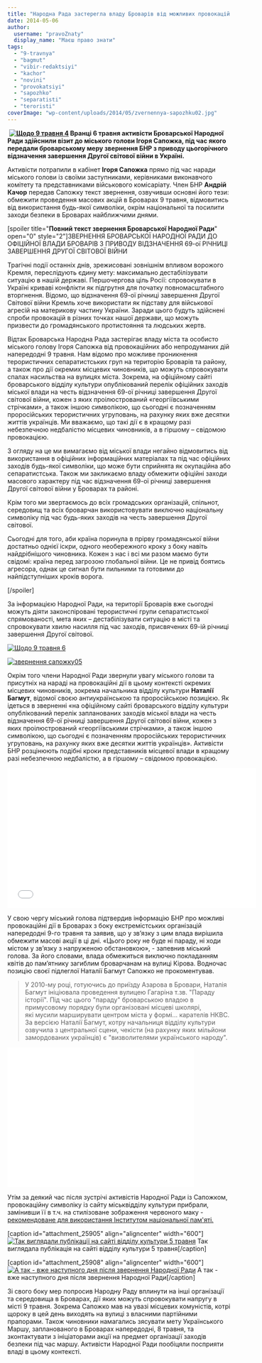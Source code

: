 ```yaml
---
title: "Народна Рада застерегла владу Броварів від можливих провокацій 9-го травня"
date: 2014-05-06
author: 
  username: "pravoZnaty"
  display_name: "Маєш право знати"
tags: 
  - "9-travnya"
  - "bagmut"
  - "vibir-redaktsiyi"
  - "kachor"
  - "novini"
  - "provokatsiyi"
  - "sapozhko"
  - "separatisti"
  - "teroristi"
coverImage: "wp-content/uploads/2014/05/zvernennya-sapozhku02.jpg"
---
```


 **[![Щодо 9 травня 4](https://mpz.brovary.org/wp-content/uploads/2014/05/SHHodo-9-travnya-4.jpg)](https://mpz.brovary.org/wp-content/uploads/2014/05/SHHodo-9-travnya-4.jpg) Вранці 6 травня активісти Броварської Народної Ради здійснили візит до міського голови Ігоря Сапожка, під час якого передали броварському меру звернення БНР з приводу цьогорічного відзначення завершення Другої світової війни в Україні.**

Активісти потрапили в кабінет **Ігоря Сапожка** прямо під час наради міського голови із своїми заступниками, керівниками виконавчого комітету та представниками військового комісаріату. Член БНР **Андрій Качор** передав Сапожку текст звернення, озвучивши основні його тези: обмежити проведення масових акцій в Броварах 9 травня, відмовитись від використання будь-якої символіки, окрім національної та посилити заходи безпеки в Броварах найближчими днями.

\[spoiler title="**Повний текст звернення Броварської Народної Ради**" open="0" style="2"\]ЗВЕРНЕННЯ БРОВАРСЬКОЇ НАРОДНОЇ РАДИ ДО ОФІЦІЙНОЇ ВЛАДИ БРОВАРІВ З ПРИВОДУ ВІДЗНАЧЕННЯ 69-ої РІЧНИЦІ ЗАВЕРШЕННЯ ДРУГОЇ СВІТОВОЇ ВІЙНИ

Трагічні події останніх днів, зрежисовані зовнішнім впливом ворожого Кремля, переслідують єдину мету: максимально дестабілізувати ситуацію в нашій державі. Першочергова ціль Росії: спровокувати в Україні криваві конфлікти як підгрутня для початку повномасштабного вторгнення. Відомо, що відзначення 69-ої річниці завершення Другої Світової війни Кремль хоче використати як підставу для військової агресій на материкову частину України. Заради цього будуть здійснені спроби провокацій в різних точках нашої держави, що можуть призвести до громадянського протистояння та людських жертв.

Відтак Броварська Народна Рада застерігає владу міста та особисто міського голову Ігоря Сапожка від провокаційних або непродуманих дій напередодні 9 травня. Нам відомо про можливе проникнення терористичних сепаратистських груп на територію Броварів та району, а також про дії окремих місцевих чиновників, що можуть спровокувати спалах насильства на вулицях міста. Зокрема, на офіційному сайті броварського відділу культури опублікований перелік офіційних заходів міської влади на честь відзначення 69-ої річниці завершення Другої світової війни, кожен з яких проілюстрований «георгіївськими стрічками», а також іншою символікою, що сьогодні є позначенням проросійських терористичних угруповань, на рахунку яких вже десятки життів українців. Ми вважаємо, що такі дії є в кращому разі небезпечною недбалістю місцевих чиновників, а в гіршому – свідомою провокацією.

З огляду на це ми вимагаємо від міської влади негайно відмовитись від використання в офіційних інформаційних матеріалах та під час офіційних заходів будь-якої символіки, що може бути сприйнята як окупаційна або сепаратистська. Також ми закликаємо владу обмежити офіційні заходи масового характеру під час відзначення 69-ої річниці завершення Другої світової війни у Броварах та районі.

Крім того ми звертаємось до всіх громадських організацій, спільнот, середовищ та всіх броварчан використовувати виключно національну символіку під час будь-яких заходів на честь завершення Другої світової.

Сьогодні для того, аби країна поринула в прірву громадянської війни достатньо однієї іскри, одного необережного кроку з боку навіть найдрібнішого чиновника. Кожен з нас і всі ми разом маємо бути свідомі: країна перед загрозою глобальної війни. Це не привід боятись агресора, однак це сигнал бути пильними та готовими до найпідступніших кроків ворога.

\[/spoiler\]

За інформацією Народної Ради, на території Броварів вже сьогодні можуть діяти законспіровані терористичні групи сепаратистської спрямованості, мета яких – дестабілізувати ситуацію в місті та спровокувати хвилю насилля під час заходів, присвячених 69-ій річниці завершення Другої світової.

[![Щодо 9 травня 6](https://mpz.brovary.org/wp-content/uploads/2014/05/SHHodo-9-travnya-6.jpg)](https://mpz.brovary.org/wp-content/uploads/2014/05/SHHodo-9-travnya-6.jpg)

[![звернення сапожку05](https://mpz.brovary.org/wp-content/uploads/2014/05/zvernennya-sapozhku05.jpg)](https://mpz.brovary.org/wp-content/uploads/2014/05/zvernennya-sapozhku05.jpg)

Окрім того члени Народної Ради звернули увагу міського голови та присутніх на нараді на провокаційні дії в цьому контексті окремих місцевих чиновників, зокрема начальника відділу культури **Наталії Багмут**, відомої своєю антиукраїнською та проросійською позицією. Як ідеться в зверненні «на офіційному сайті броварського відділу культури опублікований перелік запланованих заходів міської влади на честь відзначення 69-ої річниці завершення Другої світової війни, кожен з яких проілюстрований «георгіївськими стрічками», а також іншою символікою, що сьогодні є позначенням проросійських терористичних угруповань, на рахунку яких вже десятки життів українців». Активісти БНР розцінюють подібні кроки представників місцевої влади в кращому разі небезпечною недбалістю, а в гіршому – свідомою провокацією.

<iframe src="//www.youtube.com/embed/af_dqY0EoGc" width="560" height="315" frameborder="0" allowfullscreen="allowfullscreen"></iframe>

У свою чергу міський голова підтвердив інформацію БНР про можливі провокаційні дії в Броварах з боку екстремістських організацій напередодні 9-го травня та заявив, що у зв’язку з цим влада вирішила обмежити масові акції в ці дні. «Цього року не буде ні параду, ні ходи містом у зв’язку з напруженою обстановкою», - запевнив міський голова. За його словами, влада обмежиться виключно покладанням квітів до пам’ятнику загиблим броварчанам на вулиці Кірова. Водночас позицію своєї підлеглої Наталії Багмут Сапожко не прокоментував.

> У 2010-му році, готуючись до приїзду Азарова в Бровари, Наталія Багмут ініціювала проведення вулицею Гагаріна т.зв. "Параду історії". Під час цього "параду" броварською владою в примусовому порядку були організовані місцеві школярі, які мусили марширувати центром міста у формі... карателів НКВС. За версією Наталії Багмут, котру начальниця відділу культури озвучила з центральної сцени, чекісти (на рахунку яких мільйони замордованих українців) є "визволителями українського народу".

<iframe src="//www.youtube.com/embed/3tVwWKdjw9k" width="420" height="315" frameborder="0" allowfullscreen="allowfullscreen"></iframe>

Утім за деякий час після зустрічі активістів Народної Ради із Сапожком, провокаційну символіку із сайту міськвідділу культури прибрали, замінивши її в т.ч. на стилізоване зображення червоного маку - [рекомендоване для використання Інститутом національної пам'яті.](https://mpz.brovary.org/brovarska-vlada-piarit-separatistsku-simvoliku/)

\[caption id="attachment\_25905" align="aligncenter" width="600"\][![Так виглядали публікації на сайті відділу культури 5 травня ](https://mpz.brovary.org/wp-content/uploads/2014/05/21.jpg)](https://mpz.brovary.org/wp-content/uploads/2014/05/21.jpg) Так виглядала публікація на сайті відділу культури 5 травня\[/caption\]

\[caption id="attachment\_25908" align="aligncenter" width="600"\][![А так - вже наступного дня після звернення Народної Ради](https://mpz.brovary.org/wp-content/uploads/2014/05/12.jpg)](https://mpz.brovary.org/wp-content/uploads/2014/05/12.jpg) А так - вже наступного дня після звернення Народної Ради\[/caption\]

Зі свого боку мер попросив Народну Раду вплинути на інші організації та середовища в Броварах, дії яких можуть спровокувати напругу в місті 9 травня. Зокрема Сапожко мав на увазі місцевих комуністів, котрі щороку в цей день виходять на вулиці з власними партійними прапорами. Також чиновники намагались зясувати мету Українського Маршу, запланованого в Броварах напередодні, 8 травня, та зконтактувати з ініціаторами акції на предмет організації заходів безпеки під час маршу. Активісти Народної Ради пообіцяли посприяти владі в цьому контексті.
